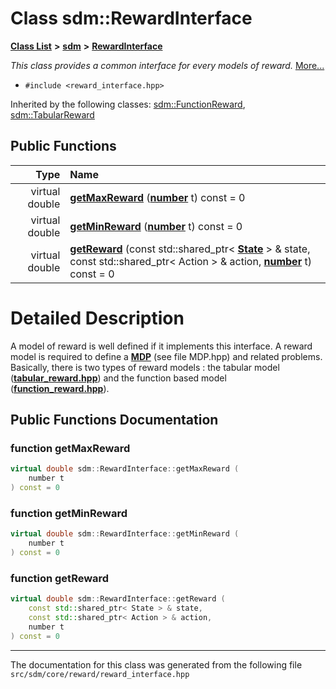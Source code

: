 
# Class sdm::RewardInterface

<link rel="stylesheet" href="https://cdnjs.cloudflare.com/ajax/libs/KaTeX/0.5.1/katex.min.css">
<link rel="stylesheet" href="https://cdn.jsdelivr.net/github-markdown-css/2.2.1/github-markdown.css"/>



[**Class List**](annotated.md) **>** [**sdm**](namespacesdm.md) **>** [**RewardInterface**](classsdm_1_1RewardInterface.md)



_This class provides a common interface for every models of reward._ [More...](#detailed-description)

* `#include <reward_interface.hpp>`





Inherited by the following classes: [sdm::FunctionReward](classsdm_1_1FunctionReward.md),  [sdm::TabularReward](classsdm_1_1TabularReward.md)










## Public Functions

| Type | Name |
| ---: | :--- |
| virtual double | [**getMaxReward**](classsdm_1_1RewardInterface.md#function-getmaxreward) ([**number**](namespacesdm.md#typedef-number) t) const = 0<br> |
| virtual double | [**getMinReward**](classsdm_1_1RewardInterface.md#function-getminreward) ([**number**](namespacesdm.md#typedef-number) t) const = 0<br> |
| virtual double | [**getReward**](classsdm_1_1RewardInterface.md#function-getreward) (const std::shared\_ptr&lt; [**State**](classsdm_1_1State.md) &gt; & state, const std::shared\_ptr&lt; Action &gt; & action, [**number**](namespacesdm.md#typedef-number) t) const = 0<br> |








# Detailed Description


A model of reward is well defined if it implements this interface. A reward model is required to define a [**MDP**](classsdm_1_1MDP.md) (see file MDP.hpp) and related problems. Basically, there is two types of reward models : the tabular model ([**tabular\_reward.hpp**](tabular__reward_8hpp.md)) and the function based model ([**function\_reward.hpp**](function__reward_8hpp.md)). 

    
## Public Functions Documentation


### function getMaxReward 


```cpp
virtual double sdm::RewardInterface::getMaxReward (
    number t
) const = 0
```



### function getMinReward 


```cpp
virtual double sdm::RewardInterface::getMinReward (
    number t
) const = 0
```



### function getReward 


```cpp
virtual double sdm::RewardInterface::getReward (
    const std::shared_ptr< State > & state,
    const std::shared_ptr< Action > & action,
    number t
) const = 0
```



------------------------------
The documentation for this class was generated from the following file `src/sdm/core/reward/reward_interface.hpp`